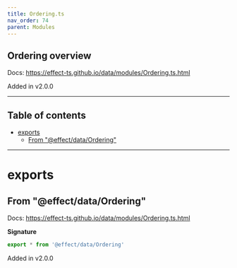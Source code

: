 ```yaml
---
title: Ordering.ts
nav_order: 74
parent: Modules
---
```


## Ordering overview

Docs: https://effect-ts.github.io/data/modules/Ordering.ts.html

Added in v2.0.0

---

<h2 class="text-delta">Table of contents</h2>

- [exports](#exports)
  - [From "@effect/data/Ordering"](#from-effectdataordering)

---

# exports

## From "@effect/data/Ordering"

Docs: https://effect-ts.github.io/data/modules/Ordering.ts.html

**Signature**

```ts
export * from '@effect/data/Ordering'
```

Added in v2.0.0

